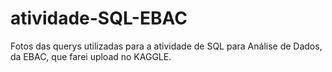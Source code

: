 # atividade-SQL-EBAC
Fotos das querys utilizadas para a atividade de SQL para Análise de Dados, da EBAC, que farei upload no KAGGLE.
